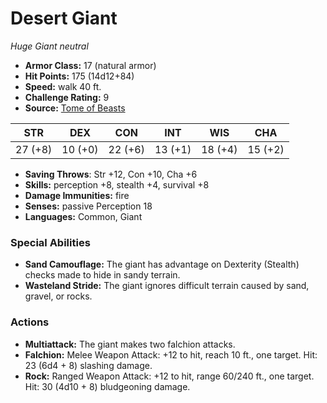# Desert Giant

*Huge* *Giant* *neutral*

- **Armor Class:** 17 (natural armor)
- **Hit Points:** 175 (14d12+84)
- **Speed:** walk 40 ft.
- **Challenge Rating:** 9
- **Source:** [Tome of Beasts](https://koboldpress.com/kpstore/product/tome-of-beasts-for-5th-edition-print/)

| STR | DEX | CON | INT | WIS | CHA |
| --- | --- | --- | --- | --- | --- |
| 27 (+8) | 10 (+0) | 22 (+6) | 13 (+1) | 18 (+4) | 15 (+2) |

- **Saving Throws**: Str +12, Con +10, Cha +6
- **Skills:** perception +8, stealth +4, survival +8
- **Damage Immunities:** fire
- **Senses:** passive Perception 18
- **Languages:** Common, Giant
### Special Abilities
- **Sand Camouflage:** The giant has advantage on Dexterity (Stealth) checks made to hide in sandy terrain.
- **Wasteland Stride:** The giant ignores difficult terrain caused by sand, gravel, or rocks.
### Actions
- **Multiattack:** The giant makes two falchion attacks.
- **Falchion:** Melee Weapon Attack: +12 to hit, reach 10 ft., one target. Hit: 23 (6d4 + 8) slashing damage.
- **Rock:** Ranged Weapon Attack: +12 to hit, range 60/240 ft., one target. Hit: 30 (4d10 + 8) bludgeoning damage.
